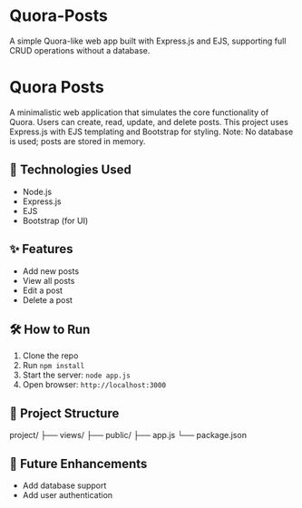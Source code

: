 # Quora-Posts
A simple Quora-like web app built with Express.js and EJS, supporting full CRUD operations without a database.

# Quora Posts

A minimalistic web application that simulates the core functionality of Quora. Users can create, read, update, and delete posts. This project uses Express.js with EJS templating and Bootstrap for styling. Note: No database is used; posts are stored in memory.

## 🔧 Technologies Used
- Node.js
- Express.js
- EJS
- Bootstrap (for UI)

## ✨ Features
- Add new posts
- View all posts
- Edit a post
- Delete a post

## 🛠️ How to Run
1. Clone the repo
2. Run `npm install`
3. Start the server: `node app.js`
4. Open browser: `http://localhost:3000`

## 📂 Project Structure
project/
├── views/
├── public/
├── app.js
└── package.json

## 🧠 Future Enhancements
- Add database support
- Add user authentication
